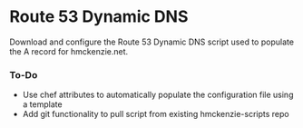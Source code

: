 # Route 53 Dynamic DNS

Download and configure the Route 53 Dynamic DNS script used to populate the A record for hmckenzie.net.

### To-Do

* Use chef attributes to automatically populate the configuration file using a template
* Add git functionality to pull script from existing hmckenzie-scripts repo
